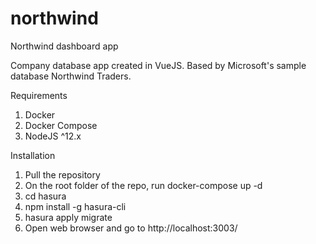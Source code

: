 # northwind
Northwind dashboard app

Company database app created in VueJS. Based by Microsoft's sample database Northwind Traders.

Requirements

1. Docker
2. Docker Compose
3. NodeJS ^12.x

Installation

1. Pull the repository
2. On the root folder of the repo, run docker-compose up -d
3. cd hasura
4. npm install -g hasura-cli
5. hasura apply migrate
6. Open web browser and go to http://localhost:3003/
